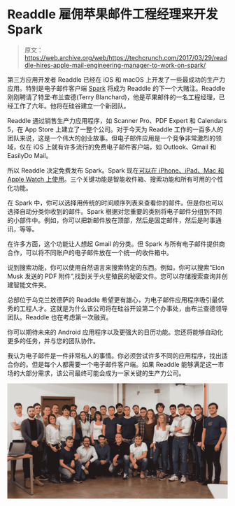 # Readdle 雇佣苹果邮件工程经理来开发 Spark 

> 原文：<https://web.archive.org/web/https://techcrunch.com/2017/03/29/readdle-hires-apple-mail-engineering-manager-to-work-on-spark/>

第三方应用开发者 Readdle 已经在 iOS 和 macOS 上开发了一些最成功的生产力应用。特别是电子邮件客户端 [Spark](https://web.archive.org/web/20230225054624/https://sparkmailapp.com/) 将成为 Readdle 的下一个大赌注。Readdle 刚刚聘请了特里·布兰查德(Terry Blanchard)，他是苹果邮件的一名工程经理，已经工作了六年。他将在硅谷建立一个新团队。

Readdle 通过销售生产力应用程序，如 Scanner Pro、PDF Expert 和 Calendars 5，在 App Store 上建立了一整个公司。对于今天为 Readdle 工作的一百多人的团队来说，这是一个伟大的创业故事。但电子邮件应用是一个竞争非常激烈的领域，仅在 iOS 上就有许多流行的免费电子邮件客户端，如 Outlook、Gmail 和 EasilyDo Mail。

所以 Readdle 决定免费发布 Spark。Spark 现在[可以在 iPhone、iPad、Mac 和 Apple Watch 上使用](https://web.archive.org/web/20230225054624/https://techcrunch.com/tag/spark/)。三个关键功能是智能收件箱、搜索功能和所有可用的个性化功能。

在 Spark 中，你可以选择用传统的时间顺序列表来查看你的邮件。但是你也可以选择自动分类你收到的邮件。Spark 根据对您重要的类别将电子邮件分组到不同的小部件中。例如，你可以把新邮件放在顶部，然后是固定邮件，然后是时事通讯，等等。

在许多方面，这个功能让人想起 Gmail 的分类。但 Spark 与所有电子邮件提供商合作，可以将不同账户的电子邮件放在一个统一的收件箱中。

说到搜索功能，你可以使用自然语言来搜索特定的东西。例如，你可以搜索“Elon Musk 发送的 PDF 附件”,找到关于火星殖民的秘密文件。您可以存储搜索查询并创建智能文件夹。

总部位于乌克兰敖德萨的 Readdle 希望更有雄心，为电子邮件应用程序吸引最优秀的工程人才。这就是为什么该公司将在硅谷开设第二个办事处，由布兰查德领导团队。Readdle 也在考虑第一次融资。

你可以期待未来的 Android 应用程序以及更强大的日历功能。您还将能够自动化更多的任务，并与您的团队协作。

我认为电子邮件是一件非常私人的事情。你必须尝试许多不同的应用程序，找出适合你的。但是每个人都需要一个电子邮件客户端。如果 Readdle 能够满足这一市场的大部分需求，该公司最终可能会成为一家关键的生产力公司。

![](img/35a7170374e80a436cce23f12ad5a297.png)